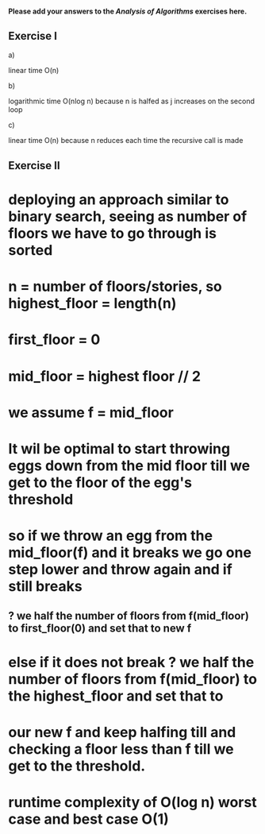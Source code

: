 #### Please add your answers to the **_Analysis of Algorithms_** exercises here.

## Exercise I

a)

linear time O(n)

b)

logarithmic time O(nlog n) because n is halfed as j increases on the second loop

c)

linear time O(n) because n reduces each time the recursive call is made

## Exercise II

# deploying an approach similar to binary search, seeing as number of floors we have to go through is sorted

# n = number of floors/stories, so highest_floor = length(n)

# first_floor = 0

# mid_floor = highest floor // 2

# we assume f = mid_floor

# It wil be optimal to start throwing eggs down from the mid floor till we get to the floor of the egg's threshold

# so if we throw an egg from the mid_floor(f) and it breaks we go one step lower and throw again and if still breaks

## ? we half the number of floors from f(mid_floor) to first_floor(0) and set that to new f

# else if it does not break ? we half the number of floors from f(mid_floor) to the highest_floor and set that to

# our new f and keep halfing till and checking a floor less than f till we get to the threshold.

# runtime complexity of O(log n) worst case and best case O(1)

